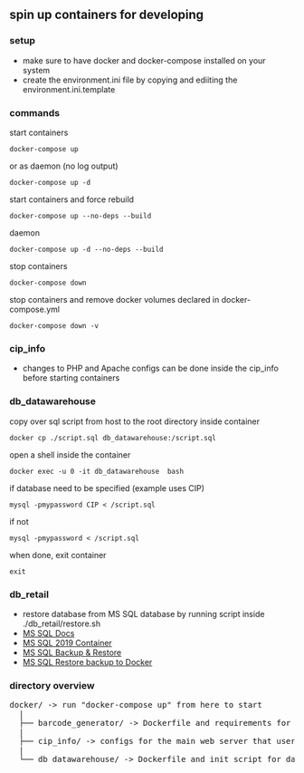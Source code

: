 ## spin up containers for developing

### setup
* make sure to have docker and docker-compose installed on your system
* create the environment.ini file by copying and ediiting the environment.ini.template

### commands
start containers
```
docker-compose up
```
or as daemon (no log output)
```
docker-compose up -d
```
start containers and force rebuild
```
docker-compose up --no-deps --build
```
daemon
```
docker-compose up -d --no-deps --build
```
stop containers
```
docker-compose down
```
stop containers and remove docker volumes declared in docker-compose.yml
```
docker-compose down -v
```

### cip_info
* changes to PHP and Apache configs can be done inside the cip_info before starting containers

### db_datawarehouse
copy over sql script from host to the root directory inside container
```
docker cp ./script.sql db_datawarehouse:/script.sql
```
open a shell inside the container
```
docker exec -u 0 -it db_datawarehouse  bash
```
if database need to be specified (example uses CIP)
```
mysql -pmypassword CIP < /script.sql
```
if not
```
mysql -pmypassword < /script.sql
```
when done, exit container
```
exit
```

### db_retail
* restore database from MS SQL database by running script inside ./db_retail/restore.sh
* [MS SQL Docs](https://docs.microsoft.com/en-us/sql/linux/new-to-sql-learning-resources?view=sql-server-ver16)
* [MS SQL 2019 Container](https://docs.microsoft.com/en-gb/sql/linux/quickstart-install-connect-docker?view=sql-server-ver15&pivots=cs1-bash)
* [MS SQL Backup & Restore](https://docs.microsoft.com/en-us/sql/linux/sql-server-linux-migrate-restore-database?view=sql-server-linux-ver15)
* [MS SQL Restore backup to Docker](https://docs.microsoft.com/en-us/sql/linux/tutorial-restore-backup-in-sql-server-container?view=sql-server-linux-ver15)

### directory overview
<pre>
docker/ -> run "docker-compose up" from here to start
  |
  ├── barcode_generator/ -> Dockerfile and requirements for the Python FastAPI backend
  |
  ├── cip_info/ -> configs for the main web server that users interact with
  |                           
  └── db_datawarehouse/ -> Dockerfile and init script for datawarehouse database
</pre>
